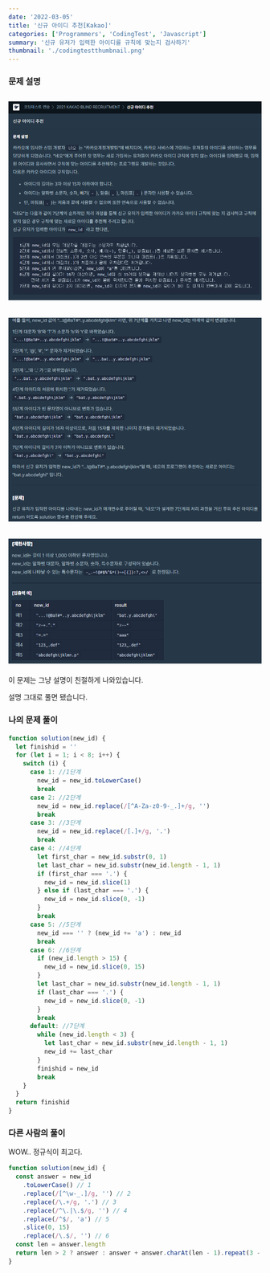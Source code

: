 ```yaml
---
date: '2022-03-05'
title: '신규 아이디 추천[Kakao]'
categories: ['Programmers', 'CodingTest', 'Javascript']
summary: '신규 유저가 입력한 아이디를 규칙에 맞는지 검사하기'
thumbnail: './codingtestthumbnail.png'
---
```


### 문제 설명

## ![file:///C:/Reactblog/LEEBLOG/static/programmers/id1.PNG](../static/programmers/id1.PNG)

## ![file:///C:/Reactblog/LEEBLOG/static/programmers/id2.PNG](../static/programmers/id2.PNG)

## ![file:///C:/Reactblog/LEEBLOG/static/programmers/id3.PNG](../static/programmers/id3.PNG)

이 문제는 그냥 설명이 친절하게 나와있습니다.

설명 그대로 풀면 됐습니다.

### 나의 문제 풀이

```javascript
function solution(new_id) {
  let finishid = ''
  for (let i = 1; i < 8; i++) {
    switch (i) {
      case 1: //1단계
        new_id = new_id.toLowerCase()
        break
      case 2: //2단계
        new_id = new_id.replace(/[^A-Za-z0-9-_.]+/g, '')
        break
      case 3: //3단계
        new_id = new_id.replace(/[.]+/g, '.')
        break
      case 4: //4단계
        let first_char = new_id.substr(0, 1)
        let last_char = new_id.substr(new_id.length - 1, 1)
        if (first_char === '.') {
          new_id = new_id.slice(1)
        } else if (last_char === '.') {
          new_id = new_id.slice(0, -1)
        }
        break
      case 5: //5단계
        new_id === '' ? (new_id += 'a') : new_id
        break
      case 6: //6단계
        if (new_id.length > 15) {
          new_id = new_id.slice(0, 15)
        }
        let last_char = new_id.substr(new_id.length - 1, 1)
        if (last_char === '.') {
          new_id = new_id.slice(0, -1)
        }
        break
      default: //7단계
        while (new_id.length < 3) {
          let last_char = new_id.substr(new_id.length - 1, 1)
          new_id += last_char
        }
        finishid = new_id
        break
    }
  }
  return finishid
}
```

### 다른 사람의 풀이

WOW.. 정규식이 최고다.

```javascript
function solution(new_id) {
  const answer = new_id
    .toLowerCase() // 1
    .replace(/[^\w-_.]/g, '') // 2
    .replace(/\.+/g, '.') // 3
    .replace(/^\.|\.$/g, '') // 4
    .replace(/^$/, 'a') // 5
    .slice(0, 15)
    .replace(/\.$/, '') // 6
  const len = answer.length
  return len > 2 ? answer : answer + answer.charAt(len - 1).repeat(3 - len)
}
```
